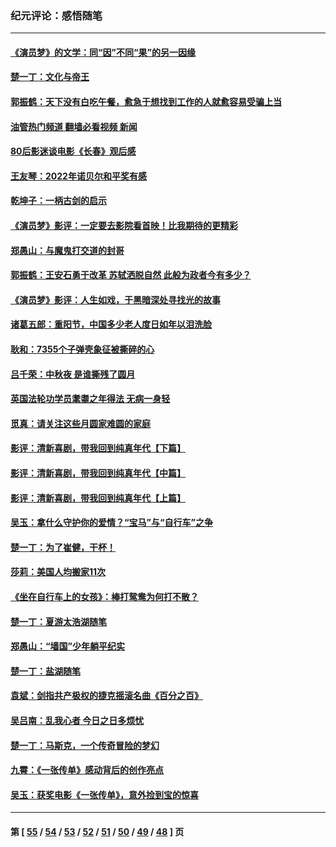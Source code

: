 ### 纪元评论：感悟随笔
---
#### [《演员梦》的文学：同“因”不同“果”的另一因缘](../../pages/nsc1035/n13863930.md?11120330) 
#### [楚一丁：文化与帝王](../../pages/nsc1035/n13863143.md?11120330) 
#### [郭振鹤：天下没有白吃午餐，愈急于想找到工作的人就愈容易受骗上当](../../pages/nsc1035/n13860772.md?11120330) 
#### [油管热门频道 翻墙必看视频 新闻](ok?11120330)
#### [80后影迷谈电影《长春》观后感](../../pages/nsc1035/n13852708.md?11120330) 
#### [王友琴：2022年诺贝尔和平奖有感](../../pages/nsc1035/n13848079.md?11120330) 
#### [乾坤子：一柄古剑的启示](../../pages/nsc1035/n13841954.md?11120330) 
#### [《演员梦》影评：一定要去影院看首映！比我期待的更精彩](../../pages/nsc1035/n13840865.md?11120330) 
#### [郑愚山：与魔鬼打交道的封哥](../../pages/nsc1035/n13840314.md?11120330) 
#### [郭振鹤：王安石勇于改革 苏轼洒脱自然 此般为政者今有多少？](../../pages/nsc1035/n13836901.md?11120330) 
#### [《演员梦》影评：人生如戏，于黑暗深处寻找光的故事](../../pages/nsc1035/n13832182.md?11120330) 
#### [诸葛五郎：重阳节，中国多少老人度日如年以泪洗脸](../../pages/nsc1035/n13831696.md?11120330) 
#### [耿和：7355个子弹壳象征被撕碎的心](../../pages/nsc1035/n13830612.md?11120330) 
#### [吕千荣：中秋夜 是谁撕残了圆月](../../pages/nsc1035/n13824365.md?11120330) 
#### [英国法轮功学员耄耋之年得法 无病一身轻](../../pages/nsc1035/n13821415.md?11120330) 
#### [觅真：请关注这些月圆家难圆的家庭](../../pages/nsc1035/n13817374.md?11120330) 
#### [影评：清新喜剧，带我回到纯真年代【下篇】](../../pages/nsc1035/n13806698.md?11120330) 
#### [影评：清新喜剧，带我回到纯真年代【中篇】](../../pages/nsc1035/n13806120.md?11120330) 
#### [影评：清新喜剧，带我回到纯真年代【上篇】](../../pages/nsc1035/n13805467.md?11120330) 
#### [吴玉：拿什么守护你的爱情？“宝马”与“自行车”之争](../../pages/nsc1035/n13804482.md?11120330) 
#### [楚一丁：为了崔健，干杯！](../../pages/nsc1035/n13802006.md?11120330) 
#### [莎莉：美国人均搬家11次](../../pages/nsc1035/n13801777.md?11120330) 
#### [《坐在自行车上的女孩》：棒打鸳鸯为何打不散？](../../pages/nsc1035/n13799272.md?11120330) 
#### [楚一丁：夏游太浩湖随笔](../../pages/nsc1035/n13796515.md?11120330) 
#### [郑愚山：“墙国”少年躺平纪实](../../pages/nsc1035/n13796701.md?11120330) 
#### [楚一丁：盐湖随笔](../../pages/nsc1035/n13796541.md?11120330) 
#### [袁斌：剑指共产极权的捷克摇滚名曲《百分之百》](../../pages/nsc1035/n13777612.md?11120330) 
#### [吴吕南：乱我心者 今日之日多烦忧](../../pages/nsc1035/n13777510.md?11120330) 
#### [楚一丁：马斯克，一个传奇冒险的梦幻](../../pages/nsc1035/n13777160.md?11120330) 
#### [九霄：《一张传单》感动背后的创作亮点](../../pages/nsc1035/n13773830.md?11120330) 
#### [吴玉：获奖电影《一张传单》，意外捡到宝的惊喜](../../pages/nsc1035/n13772014.md?11120330) 

---
#### 第 [ [55](./55.md?11120330) / [54](./54.md?11120330) / [53](./53.md?11120330) / [52](./52.md?11120330) / [51](./51.md?11120330) / [50](./50.md?11120330) / [49](./49.md?11120330) / [48](./48.md?11120330) ] 页
